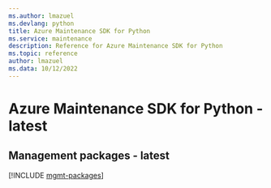 ```yaml
---
ms.author: lmazuel
ms.devlang: python
title: Azure Maintenance SDK for Python
ms.service: maintenance
description: Reference for Azure Maintenance SDK for Python
ms.topic: reference
author: lmazuel
ms.data: 10/12/2022
---
```

# Azure Maintenance SDK for Python - latest

## Management packages - latest
[!INCLUDE [mgmt-packages](maintenance-mgmt-index.md)]